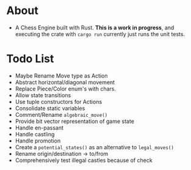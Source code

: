 # About
* A Chess Engine built with Rust. **This is a work in progress**, and executing the crate with `cargo run` currently just runs the unit tests.

# Todo List
* Maybe Rename Move type as Action
* Abstract horizontal/diagonal movement
* Replace Piece/Color enum's with chars.
* Allow state transitions
* Use tuple constructors for Actions
* Consolidate static variables
* Comment/Rename `algebraic_move()`
* Provide bit vector representation of game state
* Handle en-passant
* Handle castling
* Handle promotion
* Create a `potential_states()` as an alternative to `legal_moves()`
* Rename origin/destination -> to/from
* Comprehensively test illegal castles because of check
